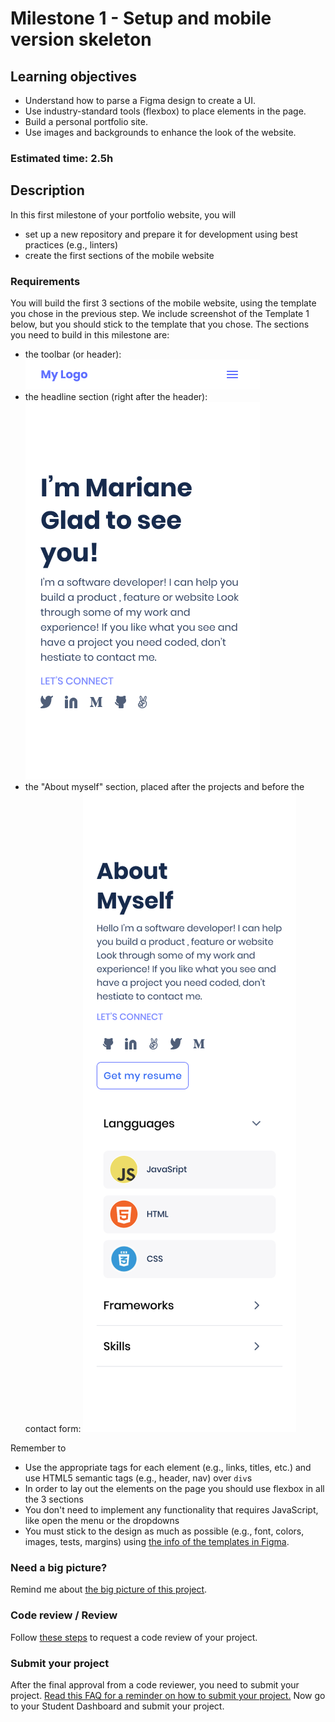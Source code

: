 # Milestone 1 - Setup and mobile version skeleton

## Learning objectives
- Understand how to parse a Figma design to create a UI.
- Use industry-standard tools (flexbox) to place elements in the page.
- Build a personal portfolio site.
- Use images and backgrounds to enhance the look of the website.

### Estimated time: 2.5h

## Description
In this first milestone of your portfolio website, you will 
- set up a new repository and prepare it for development using best practices (e.g., linters)
- create the first sections of the mobile website

### Requirements

You will build the first 3 sections of the mobile website, using the template you chose in the previous step. We include screenshot of the Template 1 below, but you should stick to the template that you chose. The sections you need to build in this milestone are:
- the toolbar (or header):
![Toolbar](./images/m1_setup/toolbar-mobile.png)
- the headline section (right after the header):
![Headline](./images/m1_setup/headline-mobile.png)
- the "About myself" section, placed after the projects and before the contact form:
![About myself](./images/m1_setup/about-myself-mobile.png)

Remember to
- Use the appropriate tags for each element (e.g., links, titles, etc.) and use HTML5 semantic tags (e.g., header, nav) over `div`s
- In order to lay out the elements on the page you should use flexbox in all the 3 sections
- You don't need to implement any functionality that requires JavaScript, like open the menu or the dropdowns
- You must stick to the design as much as possible (e.g., font, colors, images, tests, margins) using [the info of the templates in Figma](https://www.figma.com/file/l7SqJ3ZfkAKih9sFxvWSR4/Microverse-Student-Project-1?node-id=0%3A1).


### Need a big picture?

Remind me about [the big picture of this project](./sneak_peek.md).

### Code review / Review

Follow [these steps](https://github.com/microverseinc/curriculum-transversal-skills/blob/main/code-review/articles/how_to_ask_for_a_code_review.md) to request a code review of your project.

### Submit your project

After the final approval from a code reviewer, you need to submit your project.
[Read this FAQ for a reminder on how to submit your project.](https://microverse.zendesk.com/hc/en-us/articles/360063172293-How-to-submit-a-project-)
Now go to your Student Dashboard and submit your project.

 